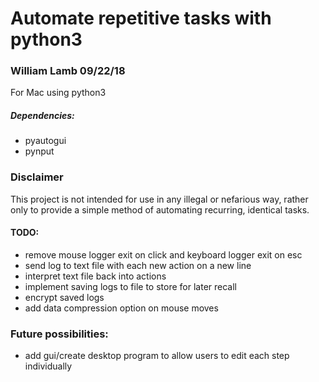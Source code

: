 # Automate repetitive tasks with python3

### William Lamb 09/22/18

For Mac using python3

##### Dependencies:
- pyautogui
- pynput

### Disclaimer
This project is not intended for use in any illegal or nefarious way, rather only to provide a simple method of automating recurring, identical tasks.

#### TODO:
- remove mouse logger exit on click and keyboard logger exit on esc
- send log to text file with each new action on a new line
- interpret text file back into actions
- implement saving logs to file to store for later recall
- encrypt saved logs
- add data compression option on mouse moves

### Future possibilities:
- add gui/create desktop program to allow users to edit each step individually

